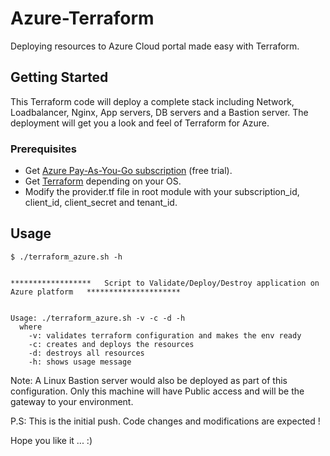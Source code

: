 # Azure-Terraform

Deploying resources to Azure Cloud portal made easy with Terraform.

## Getting Started

This Terraform code will deploy a complete stack including Network, Loadbalancer, Nginx, App servers, DB servers and a Bastion server. The deployment will get you a look and feel of Terraform for Azure.

### Prerequisites

* Get [Azure Pay-As-You-Go subscription](https://azure.microsoft.com/en-in/free/free-account-faq/) (free trial).
* Get [Terraform](https://www.terraform.io/downloads.html) depending on your OS.
* Modify the provider.tf file in root module with your subscription_id, client_id, client_secret and tenant_id.

## Usage

```
$ ./terraform_azure.sh -h


******************   Script to Validate/Deploy/Destroy application on Azure platform   *********************


Usage: ./terraform_azure.sh -v -c -d -h
  where
    -v: validates terraform configuration and makes the env ready
    -c: creates and deploys the resources
    -d: destroys all resources
    -h: shows usage message

```
Note: A Linux Bastion server would also be deployed as part of this configuration. Only this machine will have Public access and will be the gateway to your environment.

P.S: This is the initial push. Code changes and modifications are expected !

Hope you like it ... :)
